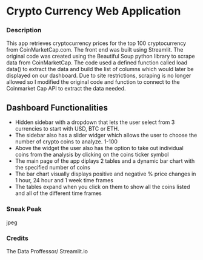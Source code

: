 # Crypto Currency Web Application

### Description

This app retrieves cryptocurrency prices for the top 100 cryptocurrency from CoinMarketCap.com.  The front end was built using Streamlit.  The original code was created using the Beautiful Soup python library to scrape data from CoinMarketCap.  The code used a defined function called load data() to extract the data and build the list of columns which would later be displayed on our dashboard.  Due to site restrictions, scraping is no longer allowed so I modified the original code and function to connect to the Coinmarket Cap API to extract the data needed.    

## Dashboard Functionalities
- Hidden sidebar with a dropdown that lets the user select from 3 currencies to start with USD, BTC or ETH.
- The sidebar also has a slider widger which allows the user to choose the number of crypto coins to analyze. 1-100
- Above the widget the user also has the option to take out individual coins from the analysis by clicking on the coins ticker symbol
- The main page of the app diplays 2 tables and a dynamic bar chart with the specified number of coins
- The bar chart visually displays positive and negative % price changes in 1 hour, 24 hour and 1 week time frames
- The tables expand when you click on them to show all the coins listed and all of the different time frames

### Sneak Peak
jpeg

### Credits
The Data Proffessor/ Streamlit.io
